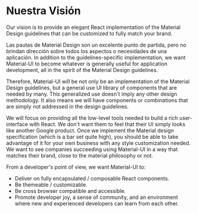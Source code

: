 # Nuestra Visión

<p class="description">Our vision is to provide an elegant React implementation of the Material Design guidelines that can be customized to fully match your brand.</p>

Las pautas de Material Design son un excelente punto de partida, pero no brindan dirección sobre todos los aspectos o necesidades de una aplicación. In addition to the guidelines-specific implementation, we want Material-UI to become whatever is generally useful for application development, all in the spirit of the Material Design guidelines.

Therefore, Material-UI will be not only be an implementation of the Material Design guidelines, but a general use UI library of components that are needed by many. This generalized use doesn't imply any other design methodology. It also means we will have components or combinations that are simply not addressed in the design guidelines.

We will focus on providing all the low-level tools needed to build a rich user-interface with React. We don't want them to feel that their UI simply looks like another Google product. Once we implement the Material design specification (which is a bar set quite high), you should be able to take advantage of it for your own business with any style customization needed. We want to see companies succeeding using Material-UI in a way that matches their brand, close to the material philosophy or not.

From a developer's point of view, we want Material-UI to:

- Deliver on fully encapsulated / composable React components.
- Be themeable / customizable.
- Be cross browser compatible and accessible.
- Promote developer joy, a sense of community, and an environment where new and experienced developers can learn from each other.
